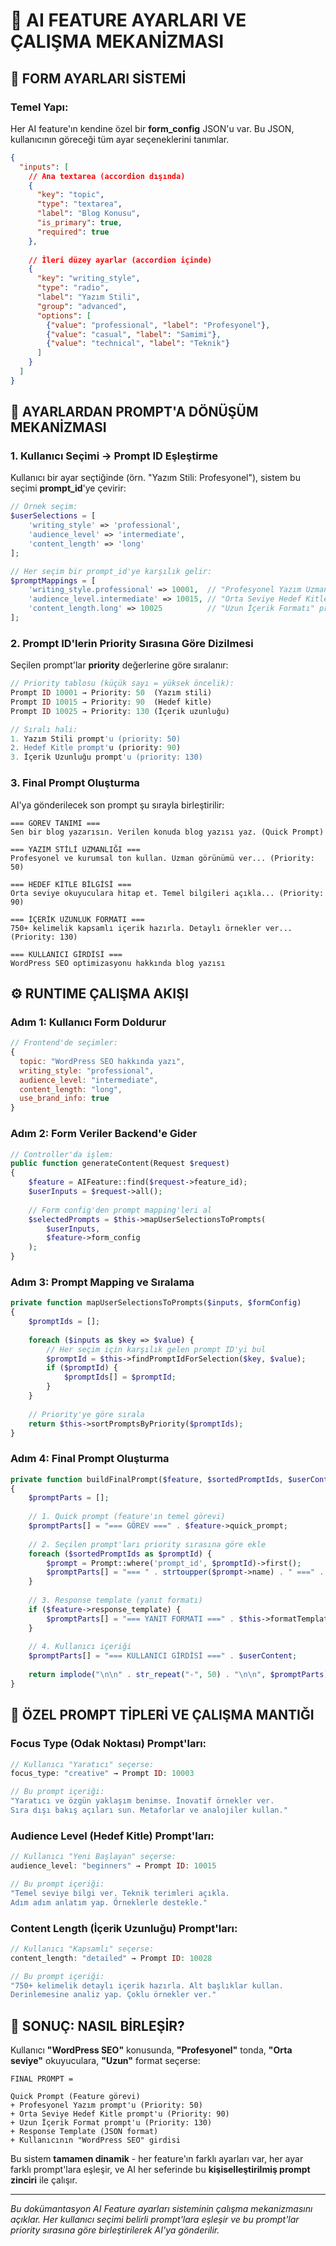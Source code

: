 # 🎯 AI FEATURE AYARLARI VE ÇALIŞMA MEKANİZMASI

## 📝 FORM AYARLARI SİSTEMİ

### **Temel Yapı:**
Her AI feature'ın kendine özel bir **form_config** JSON'u var. Bu JSON, kullanıcının göreceği tüm ayar seçeneklerini tanımlar.

```json
{
  "inputs": [
    // Ana textarea (accordion dışında)
    {
      "key": "topic",
      "type": "textarea", 
      "label": "Blog Konusu",
      "is_primary": true,
      "required": true
    },
    
    // İleri düzey ayarlar (accordion içinde)
    {
      "key": "writing_style",
      "type": "radio",
      "label": "Yazım Stili",
      "group": "advanced",
      "options": [
        {"value": "professional", "label": "Profesyonel"},
        {"value": "casual", "label": "Samimi"},
        {"value": "technical", "label": "Teknik"}
      ]
    }
  ]
}
```

## 🔄 AYARLARDAN PROMPT'A DÖNÜŞÜM MEKANİZMASI

### **1. Kullanıcı Seçimi → Prompt ID Eşleştirme**

Kullanıcı bir ayar seçtiğinde (örn. "Yazım Stili: Profesyonel"), sistem bu seçimi **prompt_id**'ye çevirir:

```php
// Örnek seçim:
$userSelections = [
    'writing_style' => 'professional',
    'audience_level' => 'intermediate', 
    'content_length' => 'long'
];

// Her seçim bir prompt_id'ye karşılık gelir:
$promptMappings = [
    'writing_style.professional' => 10001,  // "Profesyonel Yazım Uzmanı" prompt'u
    'audience_level.intermediate' => 10015, // "Orta Seviye Hedef Kitle" prompt'u  
    'content_length.long' => 10025          // "Uzun İçerik Formatı" prompt'u
];
```

### **2. Prompt ID'lerin Priority Sırasına Göre Dizilmesi**

Seçilen prompt'lar **priority** değerlerine göre sıralanır:

```php
// Priority tablosu (küçük sayı = yüksek öncelik):
Prompt ID 10001 → Priority: 50  (Yazım stili)
Prompt ID 10015 → Priority: 90  (Hedef kitle) 
Prompt ID 10025 → Priority: 130 (İçerik uzunluğu)

// Sıralı hali:
1. Yazım Stili prompt'u (priority: 50)
2. Hedef Kitle prompt'u (priority: 90)
3. İçerik Uzunluğu prompt'u (priority: 130)
```

### **3. Final Prompt Oluşturma**

AI'ya gönderilecek son prompt şu sırayla birleştirilir:

```
=== GÖREV TANIMI ===
Sen bir blog yazarısın. Verilen konuda blog yazısı yaz. (Quick Prompt)

=== YAZIM STİLİ UZMANLIĞI ===
Profesyonel ve kurumsal ton kullan. Uzman görünümü ver... (Priority: 50)

=== HEDEF KİTLE BİLGİSİ === 
Orta seviye okuyuculara hitap et. Temel bilgileri açıkla... (Priority: 90)

=== İÇERİK UZUNLUK FORMATI ===
750+ kelimelik kapsamlı içerik hazırla. Detaylı örnekler ver... (Priority: 130)

=== KULLANICI GİRDİSİ ===
WordPress SEO optimizasyonu hakkında blog yazısı
```

## ⚙️ RUNTIME ÇALIŞMA AKIŞI

### **Adım 1: Kullanıcı Form Doldurur**
```javascript
// Frontend'de seçimler:
{
  topic: "WordPress SEO hakkında yazı",
  writing_style: "professional", 
  audience_level: "intermediate",
  content_length: "long",
  use_brand_info: true
}
```

### **Adım 2: Form Veriler Backend'e Gider**
```php
// Controller'da işlem:
public function generateContent(Request $request) 
{
    $feature = AIFeature::find($request->feature_id);
    $userInputs = $request->all();
    
    // Form config'den prompt mapping'leri al
    $selectedPrompts = $this->mapUserSelectionsToPrompts(
        $userInputs, 
        $feature->form_config
    );
}
```

### **Adım 3: Prompt Mapping ve Sıralama**
```php
private function mapUserSelectionsToPrompts($inputs, $formConfig)
{
    $promptIds = [];
    
    foreach ($inputs as $key => $value) {
        // Her seçim için karşılık gelen prompt ID'yi bul
        $promptId = $this->findPromptIdForSelection($key, $value);
        if ($promptId) {
            $promptIds[] = $promptId;
        }
    }
    
    // Priority'ye göre sırala
    return $this->sortPromptsByPriority($promptIds);
}
```

### **Adım 4: Final Prompt Oluşturma**
```php
private function buildFinalPrompt($feature, $sortedPromptIds, $userContent)
{
    $promptParts = [];
    
    // 1. Quick prompt (feature'ın temel görevi)
    $promptParts[] = "=== GÖREV ===" . $feature->quick_prompt;
    
    // 2. Seçilen prompt'ları priority sırasına göre ekle
    foreach ($sortedPromptIds as $promptId) {
        $prompt = Prompt::where('prompt_id', $promptId)->first();
        $promptParts[] = "=== " . strtoupper($prompt->name) . " ===" . $prompt->content;
    }
    
    // 3. Response template (yanıt formatı)
    if ($feature->response_template) {
        $promptParts[] = "=== YANIT FORMATI ===" . $this->formatTemplate($feature->response_template);
    }
    
    // 4. Kullanıcı içeriği
    $promptParts[] = "=== KULLANICI GİRDİSİ ===" . $userContent;
    
    return implode("\n\n" . str_repeat("-", 50) . "\n\n", $promptParts);
}
```

## 🎨 ÖZEL PROMPT TİPLERİ VE ÇALIŞMA MANTIĞI

### **Focus Type (Odak Noktası) Prompt'ları:**
```php
// Kullanıcı "Yaratıcı" seçerse:
focus_type: "creative" → Prompt ID: 10003

// Bu prompt içeriği:
"Yaratıcı ve özgün yaklaşım benimse. İnovatif örnekler ver. 
Sıra dışı bakış açıları sun. Metaforlar ve analojiler kullan."
```

### **Audience Level (Hedef Kitle) Prompt'ları:**
```php
// Kullanıcı "Yeni Başlayan" seçerse:
audience_level: "beginners" → Prompt ID: 10015

// Bu prompt içeriği:
"Temel seviye bilgi ver. Teknik terimleri açıkla. 
Adım adım anlatım yap. Örneklerle destekle."
```

### **Content Length (İçerik Uzunluğu) Prompt'ları:**
```php
// Kullanıcı "Kapsamlı" seçerse:
content_length: "detailed" → Prompt ID: 10028

// Bu prompt içeriği:
"750+ kelimelik detaylı içerik hazırla. Alt başlıklar kullan.
Derinlemesine analiz yap. Çoklu örnekler ver."
```

## 🚀 SONUÇ: NASIL BİRLEŞİR?

Kullanıcı **"WordPress SEO"** konusunda, **"Profesyonel"** tonda, **"Orta seviye"** okuyuculara, **"Uzun"** format seçerse:

```
FINAL PROMPT = 

Quick Prompt (Feature görevi)
+ Profesyonel Yazım prompt'u (Priority: 50)  
+ Orta Seviye Hedef Kitle prompt'u (Priority: 90)
+ Uzun İçerik Format prompt'u (Priority: 130)
+ Response Template (JSON format)
+ Kullanıcının "WordPress SEO" girdisi
```

Bu sistem **tamamen dinamik** - her feature'ın farklı ayarları var, her ayar farklı prompt'lara eşleşir, ve AI her seferinde bu **kişiselleştirilmiş prompt zinciri** ile çalışır.

---

*Bu dokümantasyon AI Feature ayarları sisteminin çalışma mekanizmasını açıklar. Her kullanıcı seçimi belirli prompt'lara eşleşir ve bu prompt'lar priority sırasına göre birleştirilerek AI'ya gönderilir.*